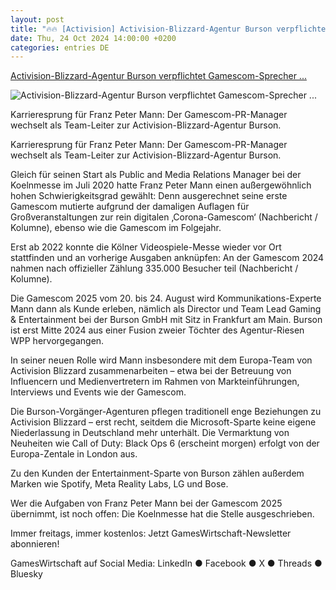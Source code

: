 ```yaml
---
layout: post
title: "🔥🔥 [Activision] Activision-Blizzard-Agentur Burson verpflichtet Gamescom-Sprecher ..."
date: Thu, 24 Oct 2024 14:00:00 +0200
categories: entries DE
---
```

[Activision-Blizzard-Agentur Burson verpflichtet Gamescom-Sprecher ...](https://www.gameswirtschaft.de/karriere/burson-franz-peter-mann-activision-blizzard-241024/)

![Activision-Blizzard-Agentur Burson verpflichtet Gamescom-Sprecher ...](https://www.gameswirtschaft.de/wp-content/uploads/2024/10/Burson-Franz-Peter-Mann-Team-Lead-241024.jpg)

Karrieresprung für Franz Peter Mann: Der Gamescom-PR-Manager wechselt als Team-Leiter zur Activision-Blizzard-Agentur Burson.

Karrieresprung für Franz Peter Mann: Der Gamescom-PR-Manager wechselt als Team-Leiter zur Activision-Blizzard-Agentur Burson.

Gleich für seinen Start als Public and Media Relations Manager bei der Koelnmesse im Juli 2020 hatte Franz Peter Mann einen außergewöhnlich hohen Schwierigkeitsgrad gewählt: Denn ausgerechnet seine erste Gamescom mutierte aufgrund der damaligen Auflagen für Großveranstaltungen zur rein digitalen ‚Corona-Gamescom‘ (Nachbericht / Kolumne), ebenso wie die Gamescom im Folgejahr.

Erst ab 2022 konnte die Kölner Videospiele-Messe wieder vor Ort stattfinden und an vorherige Ausgaben anknüpfen: An der Gamescom 2024 nahmen nach offizieller Zählung 335.000 Besucher teil (Nachbericht / Kolumne).

Die Gamescom 2025 vom 20. bis 24. August wird Kommunikations-Experte Mann dann als Kunde erleben, nämlich als Director und Team Lead Gaming & Entertainment bei der Burson GmbH mit Sitz in Frankfurt am Main. Burson ist erst Mitte 2024 aus einer Fusion zweier Töchter des Agentur-Riesen WPP hervorgegangen.

In seiner neuen Rolle wird Mann insbesondere mit dem Europa-Team von Activision Blizzard zusammenarbeiten – etwa bei der Betreuung von Influencern und Medienvertretern im Rahmen von Markteinführungen, Interviews und Events wie der Gamescom.

Die Burson-Vorgänger-Agenturen pflegen traditionell enge Beziehungen zu Activision Blizzard – erst recht, seitdem die Microsoft-Sparte keine eigene Niederlassung in Deutschland mehr unterhält. Die Vermarktung von Neuheiten wie Call of Duty: Black Ops 6 (erscheint morgen) erfolgt von der Europa-Zentale in London aus.

Zu den Kunden der Entertainment-Sparte von Burson zählen außerdem Marken wie Spotify, Meta Reality Labs, LG und Bose.

Wer die Aufgaben von Franz Peter Mann bei der Gamescom 2025 übernimmt, ist noch offen: Die Koelnmesse hat die Stelle ausgeschrieben.

Immer freitags, immer kostenlos: Jetzt GamesWirtschaft-Newsletter abonnieren!

GamesWirtschaft auf Social Media: LinkedIn ● Facebook ● X ● Threads ● Bluesky

